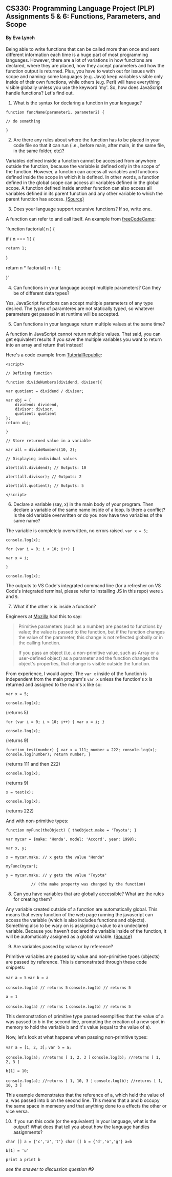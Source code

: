 ## CS330: Programming Language Project (PLP) Assignments 5 & 6: Functions, Parameters, and Scope ##
#### By Eva Lynch ####

Being able to write functions that can be called more than once and sent different information each time is a huge part 
of most programming languages. However, there are a lot of variations in how functions are declared, where they are placed, 
how they accept parameters and how the function output is returned. Plus, you have to watch out for issues with scope and 
naming: some languages (e.g. Java) keep variables visible only inside of their own functions, while others (e.g. Perl) will 
have everything visible globally unless you use the keyword 'my'. So, how does JavaScript handle functions? Let's find out.

1. What is the syntax for declaring a function in your language?

`function funcName(parameter1, parameter2) {` 

  `// do something`
  
`}`

2. Are there any rules about where the function has to be placed in your code file so that it can run 
(i.e., before main, after main, in the same file, in the same folder, etc)?

Variables defined inside a function cannot be accessed from anywhere outside the function, because the 
variable is defined only in the scope of the function. However, a function can access all variables and 
functions defined inside the scope in which it is defined. In other words, a function defined in the global 
scope can access all variables defined in the global scope. A function defined inside another function can 
also access all variables defined in its parent function and any other variable to which the parent function 
has access. [(Source)](https://developer.mozilla.org/en-US/docs/Web/JavaScript/Guide/Functions)

3. Does your language support recursive functions? If so, write one.

A function can refer to and call itself. An example from [freeCodeCamp](https://medium.freecodecamp.org/recursion-in-javascript-1608032c7a1f):

`function factorial( n ) {

  if ( n === 1 ) {
  
    return 1;
    
  }
  
  return n * factorial( n - 1 );
  
}`

4. Can functions in your language accept multiple parameters? Can they be of different data types?

Yes, JavaScript functions can accept multiple parameters of any type desired. 
The types of paramteres are not statically typed, so whatever parameters get passed in at runtime will be accepted.

5. Can functions in your language return multiple values at the same time?

A function in JavaScript cannot return multiple values. That said, you can get equivalent results if you save the multiple variables you want to return into an array and return that instead!

Here's a code example from [TutorialRepublic](https://www.tutorialrepublic.com/faq/how-to-return-multiple-values-from-a-function-in-javascript.php):

`<script>`

`// Defining function`

`function divideNumbers(dividend, divisor){`

    var quotient = dividend / divisor;
    
    var obj = {
        dividend: dividend,
        divisor: divisor,
        quotient: quotient 
    };
    return obj;
    
`}`
 
`// Store returned value in a variable`

`var all = divideNumbers(10, 2);`

`// Displaying individual values`

`alert(all.dividend); // 0utputs: 10`

`alert(all.divisor); // 0utputs: 2`

`alert(all.quotient); // 0utputs: 5`

`</script>`

6. Declare a variable (say, x) in the main body of your program. Then declare a variable of the same name inside of a loop. 
Is there a conflict? Is the old variable overwritten or do you now have two variables of the same name?

The variable is completely overwritten, no errors raised. 
`var x = 5;`

`console.log(x);`

`for (var i = 0; i < 10; i++) {`

    var x = i;
    
`}`

`console.log(x);`

The outputs to VS Code's integrated command line (for a refresher on VS Code's integrated terminal, please refer 
to Installing JS in this repo) were `5` and `9`.

7. What if the other x is inside a function?

Engineers at [Mozilla](https://developer.mozilla.org/en-US/docs/Web/JavaScript/Guide/Functions) had this to say:
>Primitive parameters (such as a number) are passed to functions by value; the value is passed to the function, 
but if the function changes the value of the parameter, this change is not reflected globally or in the calling function.

>If you pass an object (i.e. a non-primitive value, such as Array or a user-defined object) as a parameter and the 
function changes the object's properties, that change is visible outside the function.

From experience, I would agree. 
The `var x` inside of the function is independent from the main program's `var x` 
unless the function's x is returned and assigned to the main's x like so:

`var x = 5;`

`console.log(x);` 

(returns 5)

`for (var i = 0; i < 10; i++) {
    var x = i;
}`

`console.log(x);`

(returns 9)

`function test(number) {
    var x = 111;
    number = 222;
    console.log(x);
    console.log(number);
    return number;
}`

(returns 111 and then 222)

`console.log(x);`

(returns 9)

`x = test(x);`

`console.log(x);`

(returns 222)

And with non-primitive types:

`function myFunc(theObject) {
  theObject.make = 'Toyota';
}`

`var mycar = {make: 'Honda', model: 'Accord', year: 1998};`

`var x, y;`

`x = mycar.make; // x gets the value "Honda"`

`myFunc(mycar);`

`y = mycar.make; // y gets the value "Toyota"`

               // (the make property was changed by the function)

8. Can you have variables that are globally accessible? What are the rules for creating them?

Any variable created outside of a function are automatically global. This means that every function of the web page running the javascript can access the variable (which is also includes functions and objects). Something also to be wary on is assigning a value to an undeclared variable. Because you haven't declared the variable inside of the function, it will be automatically assigned as a global variable. [(Source)](https://www.w3schools.com/js/js_scope.asp)

9. Are variables passed by value or by reference?

Primitive variables are passed by value and non-primitive tyoes (objects) are passed by reference. This is demonstrated through these code snippets:

`var a = 5`
`var b = a`

`console.log(a) // returns 5`
`console.log(b) // returns 5`

`a = 1`

`console.log(a) // returns 1`
`console.log(b) // returns 5`

This demonstration of primitive type passed exemplifies that the value of a was passed to b in the second line, prompting the creation of a new spot in memory to hold the variable b and it's value (equal to the value of a). 

Now, let's look at what happens when passing non-primitive types:

`var a = [1, 2, 3];`
`var b = a;`

`console.log(a); //returns [ 1, 2, 3 ]`
`console.log(b); //returns [ 1, 2, 3 ]`

`b[1] = 10;`

`console.log(a); //returns [ 1, 10, 3 ]`
`console.log(b); //returns [ 1, 10, 3 ]`

This example demonstrates that the reference of a, which held the value of a, was passed into b on the seocnd line. This means that a and b occupy the same space in memeory and that anything done to a effects the other or vice versa.

10. If you run this code (or the equivalent) in your language, what is the output? What does that tell you about 
how the language handles assignments?

`char [] a = {'c','a','t'} char [] b = {'d','o','g'} a=b`

`b[1] = 'u'`

`print a print b`

*see the answer to discussion question #9*
